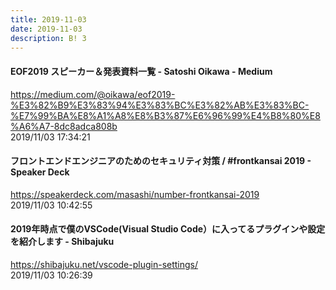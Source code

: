```yaml
---
title: 2019-11-03
date: 2019-11-03
description: B! 3
---
```


#### EOF2019 スピーカー＆発表資料一覧 - Satoshi Oikawa - Medium
https://medium.com/@oikawa/eof2019-%E3%82%B9%E3%83%94%E3%83%BC%E3%82%AB%E3%83%BC-%E7%99%BA%E8%A1%A8%E8%B3%87%E6%96%99%E4%B8%80%E8%A6%A7-8dc8adca808b<br>
2019/11/03 17:34:21<br>


#### フロントエンドエンジニアのためのセキュリティ対策 / #frontkansai 2019 - Speaker Deck
https://speakerdeck.com/masashi/number-frontkansai-2019<br>
2019/11/03 10:42:55<br>


#### 2019年時点で僕のVSCode(Visual Studio Code）に入ってるプラグインや設定を紹介します - Shibajuku
https://shibajuku.net/vscode-plugin-settings/<br>
2019/11/03 10:26:39<br>


